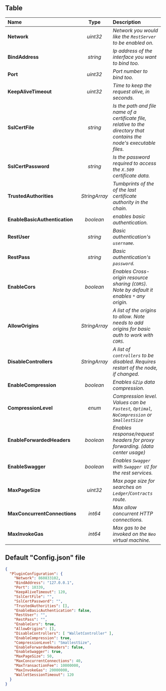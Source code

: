 ## Table

| Name | Type | Description |
| :--- | :---: | :--- |
|**Network**|_uint32_|_Network you would like the `RestServer` to be enabled on._|
|**BindAddress**|_string_|_Ip address of the interface you want to bind too._|
|**Port**|_uint32_|_Port number to bind too._|
|**KeepAliveTimeout**|_uint32_|_Time to keep the request alive, in seconds._|
|**SslCertFile**|_string_|_Is the path and file name of a certificate file, relative to the directory that contains the node's executable files._|
|**SslCertPassword**|_string_|_Is the password required to access the `X.509` certificate data._|
|**TrustedAuthorities**|_StringArray_|_Tumbprints of the of the last certificate authority in the chain._|
|**EnableBasicAuthentication**|_boolean_|_enables basic authentication._|
|**RestUser**|_string_|_Basic authentication's `username`._|
|**RestPass**|_string_|_Basic authentication's `password`._|
|**EnableCors**|_boolean_|_Enables Cross-origin resource sharing (`CORS`). Note by default it enables `*` any origin._|
|**AllowOrigins**|_StringArray_|_A list of the origins to allow. Note needs to add origins for basic auth to work with `CORS`._|
|**DisableControllers**|_StringArray_|_A list of `controllers` to be disabled. Requires restart of the node, if changed._|
|**EnableCompression**|_boolean_|_Enables `GZip` data compression._|
|**CompressionLevel**|_enum_|_Compression level. Values can be `Fastest`, `Optimal`, `NoCompression` or `SmallestSize`_|
|**EnableForwardedHeaders**|_boolean_|_Enables response/request headers for proxy forwarding. (data center usage)_|
|**EnableSwagger**|_boolean_|_Enables `Swagger` with `Swagger UI` for the rest services._|
|**MaxPageSize**|_uint32_|_Max page size for searches on `Ledger`/`Contracts` route._|
|**MaxConcurrentConnections**|_int64_|_Max allow concurrent HTTP connections._|
|**MaxInvokeGas**|_int64_|_Max gas to be invoked on the `Neo` virtual machine._|

## Default "Config.json" file
```json
{
  "PluginConfiguration": {
    "Network": 860833102,
    "BindAddress": "127.0.0.1",
    "Port": 10339,
    "KeepAliveTimeout": 120,
    "SslCertFile": "",
    "SslCertPassword": "",
    "TrustedAuthorities": [],
    "EnableBasicAuthentication": false,
    "RestUser": "",
    "RestPass": "",
    "EnableCors": true,
    "AllowOrigins": [],
    "DisableControllers": [ "WalletController" ],
    "EnableCompression": true,
    "CompressionLevel": "SmallestSize",
    "EnableForwardedHeaders": false,
    "EnableSwagger": true,
    "MaxPageSize": 50,
    "MaxConcurrentConnections": 40,
    "MaxTransactionFee": 10000000,
    "MaxInvokeGas": 20000000,
    "WalletSessionTimeout": 120
  }
}
```
